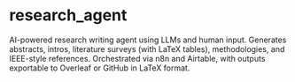 # research_agent
AI-powered research writing agent using LLMs and human input. Generates abstracts, intros, literature surveys (with LaTeX tables), methodologies, and IEEE-style references. Orchestrated via n8n and Airtable, with outputs exportable to Overleaf or GitHub in LaTeX format.
